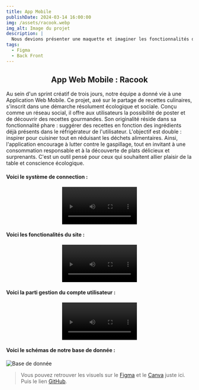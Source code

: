 ```yaml
---
title: App Mobile
publishDate: 2024-03-14 16:00:00
img: /assets/racook.webp
img_alt: Image du projet
description: |
  Nous devions présenter une maquette et imaginer les fonctionnalités de l’application
tags:
  - Figma
  - Back Front
---
```


## <div style="text-align: center;">App Web Mobile : Racook</div>

Au sein d'un sprint créatif de trois jours, notre équipe a donné vie à une Application Web Mobile. 
Ce projet, axé sur le partage de recettes culinaires, s'inscrit dans une démarche résolument écologique et sociale. 
Conçu comme un réseau social, il offre aux utilisateurs la possibilité de poster et de découvrir des recettes gourmandes. 
Son originalité réside dans sa fonctionnalité phare : suggérer des recettes en fonction des ingrédients déjà présents dans le réfrigérateur de l'utilisateur. 
L'objectif est double : inspirer pour cuisiner tout en réduisant les déchets alimentaires. 
Ainsi, l'application encourage à lutter contre le gaspillage, tout en invitant à une consommation responsable et à la découverte de plats délicieux et surprenants. 
C'est un outil pensé pour ceux qui souhaitent allier plaisir de la table et conscience écologique.

#### Voici le système de connection :

<p>
<video controls style="display: block; margin: 0 auto; max-width: 40%;">
  <source src="/assets/ra-log.mp4" type="video/mp4">
  Visionner
</video>

#### Voici les fonctionalités du site :

<p>
<video controls style="display: block; margin: 0 auto; max-width: 40%;">
  <source src="/assets/ra-main.mp4" type="video/mp4">
  Visionner
</video>

#### Voici la parti gestion du compte utilisateur :

<p>
<video controls style="display: block; margin: 0 auto; max-width: 40%;">
  <source src="/assets/ra-compte.mp4" type="video/mp4">
  Visionner
</video>

#### Voici le schémas de notre base de donnée : 

<img src="/assets/ra-bdd.png" alt="Base de donnée">

> Vous pouvez retrouver les visuels sur le
<a href="https://www.figma.com/file/xyzFboqbtkubXiYCsFXqkM/Racook?type=design&node-id=0%3A1&mode=design&t=csNJQNIkwpZXrt1h-1
">Figma</a> et le <a href="https://www.canva.com/design/DAF_T1r1IrU/VDAt6J5pHRx01hPjCB6zMw/edit?utm_content=DAF_T1r1IrU&utm_campaign=designshare&utm_medium=link2&utm_source=sharebutton">Canva</a> juste ici. Puis le lien <a href="https://github.com/Solemadd/racook">GitHub</a>.

